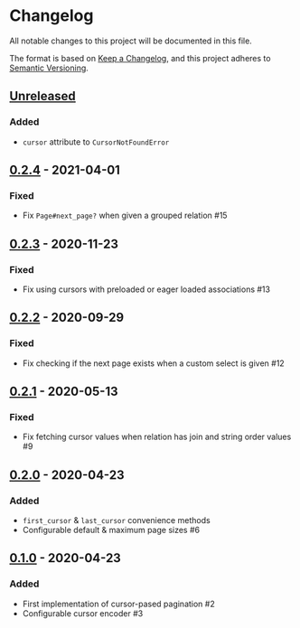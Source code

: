 # Changelog

All notable changes to this project will be documented in this file.

The format is based on [Keep a Changelog](https://keepachangelog.com/en/1.0.0/),
and this project adheres to [Semantic Versioning](https://semver.org/spec/v2.0.0.html).

## [Unreleased]

### Added

* `cursor` attribute to `CursorNotFoundError`

## [0.2.4] - 2021-04-01

### Fixed

* Fix `Page#next_page?` when given a grouped relation #15

## [0.2.3] - 2020-11-23

### Fixed

* Fix using cursors with preloaded or eager loaded associations #13

## [0.2.2] - 2020-09-29

### Fixed

* Fix checking if the next page exists when a custom select is given #12

## [0.2.1] - 2020-05-13

### Fixed

* Fix fetching cursor values when relation has join and string order values #9

## [0.2.0] - 2020-04-23

### Added

* `first_cursor` & `last_cursor` convenience methods
* Configurable default & maximum page sizes #6

## [0.1.0] - 2020-04-23

### Added

* First implementation of cursor-pased pagination #2
* Configurable cursor encoder #3

[Unreleased]: https://github.com/check24-profis/shared-cursor-pager/compare/v0.2.4...HEAD
[0.2.4]: https://github.com/check24-profis/shared-cursor-pager/compare/v0.2.3...v0.2.4
[0.2.3]: https://github.com/check24-profis/shared-cursor-pager/compare/v0.2.2...v0.2.3
[0.2.2]: https://github.com/check24-profis/shared-cursor-pager/compare/v0.2.1...v0.2.2
[0.2.1]: https://github.com/check24-profis/shared-cursor-pager/compare/v0.2.0...v0.2.1
[0.2.0]: https://github.com/check24-profis/shared-cursor-pager/compare/v0.1.0...v0.2.0
[0.1.0]: https://github.com/check24-profis/shared-cursor-pager/releases/tag/v0.1.0
